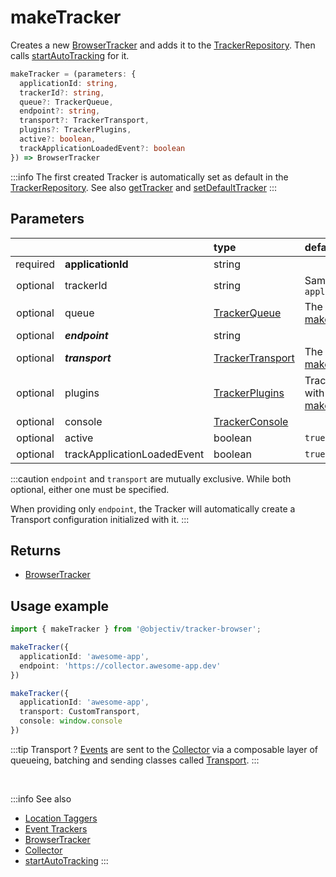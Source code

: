 # makeTracker

Creates a new [BrowserTracker](/tracking/browser/api-reference/general/BrowserTracker.md) and adds it to the [TrackerRepository](/tracking/browser/api-reference/core/TrackerRepository.md). Then calls [startAutoTracking](/tracking/browser/api-reference/general/startAutoTracking.md) for it.

```typescript
makeTracker = (parameters: {
  applicationId: string,
  trackerId?: string,
  queue?: TrackerQueue,
  endpoint?: string,
  transport?: TrackerTransport,
  plugins?: TrackerPlugins,
  active?: boolean,
  trackApplicationLoadedEvent?: boolean
}) => BrowserTracker
```

:::info
The first created Tracker is automatically set as default in the [TrackerRepository](/tracking/browser/api-reference/core/TrackerRepository.md). See also [getTracker](/tracking/browser/api-reference/general/getTracker.md) and [setDefaultTracker](/tracking/browser/api-reference/general/setDefaultTracker.md)
:::

## Parameters
|          |                             | type                                                                 | default value
| :-:      | :--                         | :--                                                                  | :--           
| required | **applicationId**           | string                                                               |
| optional | trackerId                   | string                                                               | Same value as `applicationId`
| optional | queue                       | [TrackerQueue](/tracking/browser/api-reference/core/TrackerQueue.md)         | The result of [makeDefaultQueue](/tracking/browser/api-reference/common/factories/makeDefaultQueue.md)
| optional | **_endpoint_**              | string                                                               |
| optional | **_transport_**             | [TrackerTransport](/tracking/browser/api-reference/core/TrackerTransport.md) | The result of [makeDefaultTransport](/tracking/browser/api-reference/common/factories/makeDefaultTransport.md)
| optional | plugins                     | [TrackerPlugins](/tracking/browser/api-reference/core/TrackerPlugins.md)     | TrackerPlugins initiated with the result of [makeDefaultPluginsList](/tracking/browser/api-reference/common/factories/makeDefaultPluginsList.md)
| optional | console                     | [TrackerConsole](/tracking/browser/api-reference/core/TrackerConsole.md)     |
| optional | active                      | boolean                                                              | `true`
| optional | trackApplicationLoadedEvent | boolean                                                              | `true`

:::caution
`endpoint` and `transport` are mutually exclusive. While both optional, either one must be specified.

When providing only `endpoint`, the Tracker will automatically create a Transport configuration initialized with it.
:::

## Returns
 - [BrowserTracker](/tracking/browser/api-reference/general/BrowserTracker.md)

## Usage example

```typescript jsx
import { makeTracker } from '@objectiv/tracker-browser';
```

```typescript jsx
makeTracker({
  applicationId: 'awesome-app',
  endpoint: 'https://collector.awesome-app.dev' 
})
```

```typescript jsx
makeTracker({
  applicationId: 'awesome-app',
  transport: CustomTransport,
  console: window.console
})
```

:::tip Transport ?
[Events](/taxonomy/reference/events/overview.md) are sent to the [Collector](/tracking/core-concepts/collector/introduction.md) via a composable layer of queueing, batching and sending classes called [Transport](#TODO). 
:::

<br />

:::info See also
- [Location Taggers](/tracking/browser/api-reference/locationTaggers/overview.md) 
- [Event Trackers](/tracking/browser/api-reference/eventTrackers/overview.md)
- [BrowserTracker](/tracking/browser/api-reference/general/BrowserTracker.md)
- [Collector](/tracking/core-concepts/collector/introduction.md)
- [startAutoTracking](/tracking/browser/api-reference/general/startAutoTracking.md)
:::
